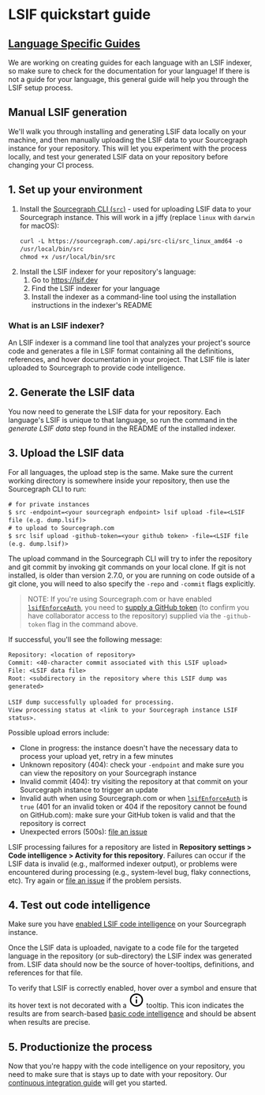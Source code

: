 # LSIF quickstart guide

## [Language Specific Guides](./languages.md)

We are working on creating guides for each language with an LSIF indexer, so make sure to check for the documentation for your language! If there is not a guide for your language, this general guide will help you through the LSIF setup process.

## Manual LSIF generation

We'll walk you through installing and generating LSIF data locally on your machine, and then manually uploading the LSIF data to your Sourcegraph instance for your repository. This will let you experiment with the process locally, and test your generated LSIF data on your repository before changing your CI process.

## 1. Set up your environment

1. Install the [Sourcegraph CLI (`src`)](https://github.com/sourcegraph/src-cli) - used for uploading LSIF data to your Sourcegraph instance. This will work in a jiffy (replace `linux` with `darwin` for macOS):
    ```console
    curl -L https://sourcegraph.com/.api/src-cli/src_linux_amd64 -o /usr/local/bin/src
    chmod +x /usr/local/bin/src
    ```
1. Install the LSIF indexer for your repository's language:
     1. Go to https://lsif.dev
     1. Find the LSIF indexer for your language
     1. Install the indexer as a command-line tool using the installation instructions in the indexer's README

### What is an LSIF indexer?

An LSIF indexer is a command line tool that analyzes your project's source code and generates a file in LSIF format containing all the definitions, references, and hover documentation in your project. That LSIF file is later uploaded to Sourcegraph to provide code intelligence.

## 2. Generate the LSIF data

You now need to generate the LSIF data for your repository. Each language's LSIF is unique to that language, so run the command in the _generate LSIF data_ step found in the README of the installed indexer.

## 3. Upload the LSIF data

For all languages, the upload step is the same. Make sure the current working directory is somewhere inside your repository, then use the Sourcegraph CLI to run:

```console
# for private instances
$ src -endpoint=<your sourcegraph endpoint> lsif upload -file=<LSIF file (e.g. dump.lsif)>
# to upload to Sourcegraph.com
$ src lsif upload -github-token=<your github token> -file=<LSIF file (e.g. dump.lsif)>
```

The upload command in the Sourcegraph CLI will try to infer the repository and git commit by invoking git commands on your local clone. If git is not installed, is older than version 2.7.0, or you are running on code outside of a git clone, you will need to also specify the `-repo` and `-commit` flags explicitly.

> NOTE: If you're using Sourcegraph.com or have enabled [`lsifEnforceAuth`](https://docs.sourcegraph.com/admin/config/site_config#lsifEnforceAuth), you need to [supply a GitHub token](#proving-ownership-of-a-github-repository) (to confirm you have collaborator access to the repository) supplied via the `-github-token` flag in the command above.

If successful, you'll see the following message:

```
Repository: <location of repository>
Commit: <40-character commit associated with this LSIF upload>
File: <LSIF data file>
Root: <subdirectory in the repository where this LSIF dump was generated>

LSIF dump successfully uploaded for processing.
View processing status at <link to your Sourcegraph instance LSIF status>.
```

Possible upload errors include:

- Clone in progress: the instance doesn't have the necessary data to process your upload yet, retry in a few minutes
- Unknown repository (404): check your `-endpoint` and make sure you can view the repository on your Sourcegraph instance
- Invalid commit (404): try visiting the repository at that commit on your Sourcegraph instance to trigger an update
- Invalid auth when using Sourcegraph.com or when [`lsifEnforceAuth`](https://docs.sourcegraph.com/admin/config/site_config#lsifEnforceAuth) is `true` (401 for an invalid token or 404 if the repository cannot be found on GitHub.com): make sure your GitHub token is valid and that the repository is correct
- Unexpected errors (500s): [file an issue](https://github.com/sourcegraph/sourcegraph/issues/new)

LSIF processing failures for a repository are listed in **Repository settings > Code intelligence > Activity for this repository**. Failures can occur if the LSIF data is invalid (e.g., malformed indexer output), or problems were encountered during processing (e.g., system-level bug, flaky connections, etc). Try again or [file an issue](https://github.com/sourcegraph/sourcegraph/issues/new) if the problem persists.

## 4. Test out code intelligence

Make sure you have [enabled LSIF code intelligence](lsif.md#enabling-lsif-on-your-sourcegraph-instance) on your Sourcegraph instance.

Once the LSIF data is uploaded, navigate to a code file for the targeted language in the repository (or sub-directory) the LSIF index was generated from. LSIF data should now be the source of hover-tooltips, definitions, and references for that file.

To verify that LSIF is correctly enabled, hover over a symbol and ensure that its hover text is not decorated with a ![tooltip](img/basic-code-intel-tooltip.svg) tooltip. This icon indicates the results are from search-based [basic code intelligence](./basic_code_intelligence.md) and should be absent when results are precise.

## 5. Productionize the process

Now that you're happy with the code intelligence on your repository, you need to make sure that is stays up to date with your repository. Our [continuous integration guide](adding_lsif_to_workflows.md) will get you started.
